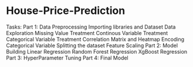 # House-Price-Prediction

Tasks:
Part 1: Data Preprocessing
        Importing libraries and Dataset
        Data Exploration
        Missing Value Treatment
             Continous Variable Treatment
             Categorical Variable Treatment
        Correlation Matrix and Heatmap
        Encoding Categorical Variable
        Splitting the dataset
        Feature Scaling
Part 2: Model Building
        Linear Regression
        Random Forest Regression
        XgBoost Regression
Part 3: HyperParameter Tuning
Part 4: Final Model

